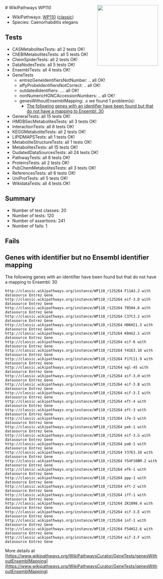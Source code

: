 <img style="float: right; width: 200px" src="https://upload.wikimedia.org/wikipedia/commons/thumb/8/83/Wplogo_with_text_500.png/640px-Wplogo_with_text_500.png" />
# WikiPathways WP110

* WikiPathways: [WP110](https://wikipathways.org/pathways/WP110) ([classic](https://classic.wikipathways.org/instance/WP110))
* Species: Caenorhabditis elegans
## Tests
* CASMetabolitesTests: all 2 tests OK!
* ChEBIMetabolitesTests: all 5 tests OK!
* ChemSpiderTests: all 2 tests OK!
* DataNodesTests: all 5 tests OK!
* EnsemblTests: all 4 tests OK!
* GeneTests
    * entrezGeneIdentifiersNotNumber: .. all OK!
    * affyProbeIdentifiersNotCorrect: .. all OK!
    * outdatedIdentifiers: .... all OK!
    * nonNumericHGNCAccessionNumbers: .. all OK!
    * genesWithoutEnsemblMapping: .x we found 1 problem(s):
        * [The following genes with an identifier have been found but that do not have a mapping to Ensembl: 30](#c4e5434b)
* GeneralTests: all 15 tests OK!
* HMDBSecMetabolitesTests: all 3 tests OK!
* InteractionTests: all 8 tests OK!
* KEGGMetaboliteTests: all 2 tests OK!
* LIPIDMAPSTests: all 1 tests OK!
* MetaboliteStructureTests: all 1 tests OK!
* MetabolitesTests: all 15 tests OK!
* OudatedDataSourcesTests: all 24 tests OK!
* PathwayTests: all 8 tests OK!
* ProteinsTests: all 2 tests OK!
* PubChemMetabolitesTests: all 3 tests OK!
* ReferencesTests: all 6 tests OK!
* UniProtTests: all 5 tests OK!
* WikidataTests: all 4 tests OK!


## Summary

* Number of test classes: 20
* Number of tests: 120
* Number of assertions: 241
* Number of fails: 1

## Fails

<a name="c4e5434b" />

## Genes with identifier but no Ensembl identifier mapping

The following genes with an identifier have been found but that do not have a mapping to Ensembl: 30
```
http://classic.wikipathways.org/instance/WP110_r125264 F11A3.2 with datasource Entrez Gene
http://classic.wikipathways.org/instance/WP110_r125264 eif-3.D with datasource Entrez Gene
http://classic.wikipathways.org/instance/WP110_r125264 T05H4.6 with datasource Entrez Gene
http://classic.wikipathways.org/instance/WP110_r125264 C37C3.2 with datasource Entrez Gene
http://classic.wikipathways.org/instance/WP110_r125264 H06H21.3 with datasource Entrez Gene
http://classic.wikipathways.org/instance/WP110_r125264 K04G2.1 with datasource Entrez Gene
http://classic.wikipathways.org/instance/WP110_r125264 eif-6 with datasource Entrez Gene
http://classic.wikipathways.org/instance/WP110_r125264 Y41E3.10 with datasource Entrez Gene
http://classic.wikipathways.org/instance/WP110_r125264 F17C11.9 with datasource Entrez Gene
http://classic.wikipathways.org/instance/WP110_r125264 egl-45 with datasource Entrez Gene
http://classic.wikipathways.org/instance/WP110_r125264 eif-3.H with datasource Entrez Gene
http://classic.wikipathways.org/instance/WP110_r125264 eif-3.B with datasource Entrez Gene
http://classic.wikipathways.org/instance/WP110_r125264 eif-3.I with datasource Entrez Gene
http://classic.wikipathways.org/instance/WP110_r125264 eft-4 with datasource Entrez Gene
http://classic.wikipathways.org/instance/WP110_r125264 eft-3 with datasource Entrez Gene
http://classic.wikipathways.org/instance/WP110_r125264 ife-3 with datasource Entrez Gene
http://classic.wikipathways.org/instance/WP110_r125264 pek-1 with datasource Entrez Gene
http://classic.wikipathways.org/instance/WP110_r125264 eif-3.G with datasource Entrez Gene
http://classic.wikipathways.org/instance/WP110_r125264 pab-1 with datasource Entrez Gene
http://classic.wikipathways.org/instance/WP110_r125264 Y37E3.10 with datasource Entrez Gene
http://classic.wikipathways.org/instance/WP110_r125264 Y54F10BM.2 with datasource Entrez Gene
http://classic.wikipathways.org/instance/WP110_r125264 efk-1 with datasource Entrez Gene
http://classic.wikipathways.org/instance/WP110_r125264 ppp-1 with datasource Entrez Gene
http://classic.wikipathways.org/instance/WP110_r125264 eft-2 with datasource Entrez Gene
http://classic.wikipathways.org/instance/WP110_r125264 iff-1 with datasource Entrez Gene
http://classic.wikipathways.org/instance/WP110_r125264 ZK1098.4 with datasource Entrez Gene
http://classic.wikipathways.org/instance/WP110_r125264 eif-3.E with datasource Entrez Gene
http://classic.wikipathways.org/instance/WP110_r125264 inf-1 with datasource Entrez Gene
http://classic.wikipathways.org/instance/WP110_r125264 F54H12.6 with datasource Entrez Gene
http://classic.wikipathways.org/instance/WP110_r125264 eif-3.F with datasource Entrez Gene
```

More details at [https://www.wikipathways.org/WikiPathwaysCurator/GeneTests/genesWithoutEnsemblMapping](https://www.wikipathways.org/WikiPathwaysCurator/GeneTests/genesWithoutEnsemblMapping)

